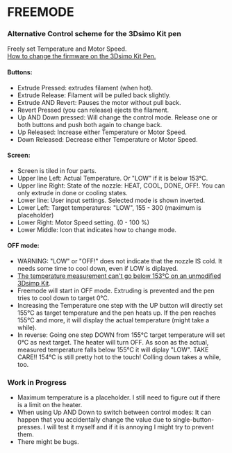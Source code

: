 # FREEMODE
### Alternative Control scheme for the 3Dsimo Kit pen

Freely set Temperature and Motor Speed.  
[How to change the firmware on the 3Dsimo Kit Pen.](../../documents/pdf/HW_FW_manualEN.pdf)

#### Buttons:
- Extrude Pressed: extrudes filament (when hot).
- Extrude Release: Filament will be pulled back slightly.
- Extrude AND Revert: Pauses the motor without pull back.
- Revert Pressed (you can release) ejects the filament.
- Up AND Down pressed: Will change the control mode. Release one or both buttons and push both again to change back.
- Up Released: Increase either Temperature or Motor Speed.
- Down Released: Decrease either Temperature or Motor Speed.

#### Screen:
- Screen is tiled in four parts.
- Upper line Left: Actual Temperature. Or "LOW" if it is below 153°C.
- Upper line Right: State of the nozzle: HEAT, COOL, DONE, OFF!. You can only extrude in done or cooling states.
- Lower line: User input settings. Selected mode is shown inverted.
- Lower Left: Target temperatures: "LOW", 155 - 300 (maximum is placeholder)
- Lower Right: Motor Speed setting. (0 - 100 %)
- Lower Middle: Icon that indicates how to change mode.

#### OFF mode:
- WARNING: "LOW" or "OFF!" does not indicate that the nozzle IS cold. It needs some time to cool down, even if LOW is diplayed.
- [The temperature measurement can't go below 153°C on an unmodified 3Dsimp Kit](https://github.com/3dsimo/3dsimo_kit/issues/4).
- Freemode will start in OFF mode. Extruding is prevented and the pen tries to cool down to target 0°C.
- Increasing the Temperature one step with the UP button will directly set 155°C as target temperature and the pen heats up. If the pen reaches 155°C and more, it will display the actual temperature (might take a while).
- In reverse: Going one step DOWN from 155°C target temperature will set 0°C as next target. The heater will turn OFF. As soon as the actual, measured temperature falls below 155°C it will diplay "LOW". TAKE CARE!! 154°C is still pretty hot to the touch! Colling down takes a while, too.

### Work in Progress
- Maximum temperature is a placeholder. I still need to figure out if there is a limit on the heater.
- When using Up AND Down to switch between control modes: It can happen that you accidentally change the value due to single-button-presses. I will test it myself and if it is annoying I might try to prevent them.
- There might be bugs.
